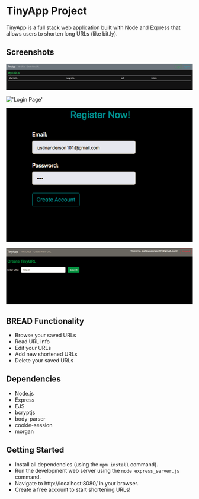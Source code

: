 # TinyApp Project

TinyApp is a full stack web application built with Node and Express that allows users to shorten long URLs (like bit.ly).

## Screenshots

!['Home Page'](https://github.com/Janderson1924/TinyApp/blob/master/docs/Homepage.png?raw=true)

!['Login Page'](https://github.com/Janderson1924/TinyApp/blob/master/docs/login.gif?raw=true)

!['Register Page'](https://github.com/Janderson1924/tinyapp/blob/master/docs/Register.png?raw=true)

!['New URL Page'](https://github.com/Janderson1924/tinyapp/blob/master/docs/Create_URL.png?raw=true)

## BREAD Functionality

- Browse your saved URLs
- Read URL info
- Edit your URLs
- Add new shortened URLs
- Delete your saved URLs

## Dependencies

- Node.js
- Express
- EJS
- bcryptjs
- body-parser
- cookie-session
- morgan

## Getting Started

- Install all dependencies (using the `npm install` command).
- Run the development web server using the `node express_server.js` command.
- Navigate to http://localhost:8080/ in your browser.
- Create a free account to start shortening URLs!
